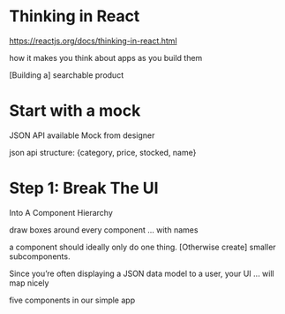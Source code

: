 # Thinking in React
https://reactjs.org/docs/thinking-in-react.html

how it makes you think about apps as you build them

[Building a] searchable product

# Start with a mock

JSON API available
Mock from designer

json api structure: 
{category, price, stocked, name}

# Step 1: Break The UI 
Into A Component Hierarchy

draw boxes around every component ... with names

a component should ideally only do one thing. [Otherwise create] smaller subcomponents.

Since you’re often displaying a JSON data model to a user, your UI ... will map nicely

five components in our simple app


 

